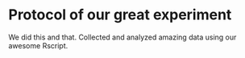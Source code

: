 # Protocol of our great experiment

We did this and that.
Collected and analyzed amazing data
using our awesome Rscript.
